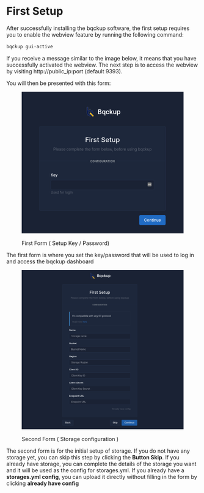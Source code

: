 # First Setup

After successfully installing the bqckup software, the first setup requires you to enable the webview feature by running the following command:

```bash
bqckup gui-active
```

If you receive a message similar to the image below, it means that you have successfully activated the webview. The next step is to access the webview by visiting http://public\_ip:port (default 9393).

You will then be presented with this form:

<figure><img src="../.gitbook/assets/2023-01-17_15-59.png" alt=""><figcaption><p>First Form ( Setup Key / Password)</p></figcaption></figure>

The first form is where you set the key/password that will be used to log in and access the bqckup dashboard

<figure><img src="../.gitbook/assets/2023-01-17_16-02.png" alt=""><figcaption><p>Second Form ( Storage configuration )</p></figcaption></figure>

The second form is for the initial setup of storage. If you do not have any storage yet, you can skip this step by clicking the **Button Skip**. If you already have storage, you can complete the details of the storage you want and it will be used as the config for storages.yml. If you already have a **storages.yml config**, you can upload it directly without filling in the form by clicking **already have config**
